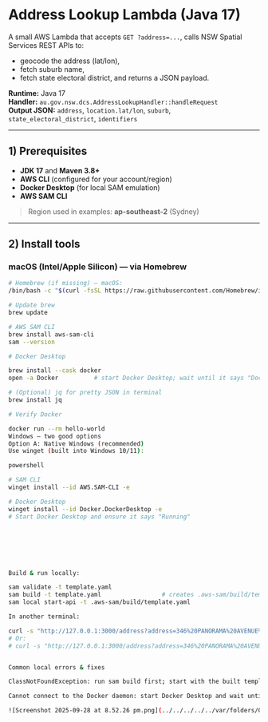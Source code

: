# Address Lookup Lambda (Java 17)

A small AWS Lambda that accepts `GET ?address=...`, calls NSW Spatial Services REST APIs to:
- geocode the address (lat/lon),
- fetch suburb name,
- fetch state electoral district,
  and returns a JSON payload.

**Runtime:** Java 17  
**Handler:** `au.gov.nsw.dcs.AddressLookupHandler::handleRequest`  
**Output JSON:** `address`, `location.lat/lon`, `suburb`, `state_electoral_district`, `identifiers`

---

## 1) Prerequisites

- **JDK 17** and **Maven 3.8+**
- **AWS CLI** (configured for your account/region)
- **Docker Desktop** (for local SAM emulation)
- **AWS SAM CLI**

> Region used in examples: **ap-southeast-2** (Sydney)

---

## 2) Install tools

### macOS (Intel/Apple Silicon) — via Homebrew

```bash
# Homebrew (if missing) — macOS:
/bin/bash -c "$(curl -fsSL https://raw.githubusercontent.com/Homebrew/install/HEAD/install.sh)"

# Update brew
brew update

# AWS SAM CLI
brew install aws-sam-cli
sam --version

# Docker Desktop

brew install --cask docker
open -a Docker          # start Docker Desktop; wait until it says "Docker Desktop is running"

# (Optional) jq for pretty JSON in terminal
brew install jq

# Verify Docker

docker run --rm hello-world
Windows — two good options
Option A: Native Windows (recommended)
Use winget (built into Windows 10/11):

powershell

# SAM CLI
winget install --id AWS.SAM-CLI -e

# Docker Desktop
winget install --id Docker.DockerDesktop -e
# Start Docker Desktop and ensure it says "Running"







Build & run locally:

sam validate -t template.yaml
sam build -t template.yaml                 # creates .aws-sam/build/template.yaml
sam local start-api -t .aws-sam/build/template.yaml

In another terminal:

curl -s "http://127.0.0.1:3000/address?address=346%20PANORAMA%20AVENUE%20BATHURST" | python3 -m json.tool
# Or:
# curl -s "http://127.0.0.1:3000/address?address=346%20PANORAMA%20AVENUE%20BATHURST" | jq


Common local errors & fixes

ClassNotFoundException: run sam build first; start with the built template.

Cannot connect to the Docker daemon: start Docker Desktop and wait until it’s running.

![Screenshot 2025-09-28 at 8.52.26 pm.png](../../../../../var/folders/04/_lv60bys3x50qr0330jrsw740000gn/T/TemporaryItems/NSIRD_screencaptureui_tqcLHx/Screenshot%202025-09-28%20at%208.52.26%E2%80%AFpm.png)